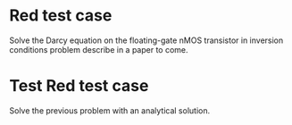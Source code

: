 # Red test case

Solve the Darcy equation on the floating-gate nMOS transistor in inversion conditions problem describe in a paper to come.

# Test Red test case

Solve the previous problem with an analytical solution.
